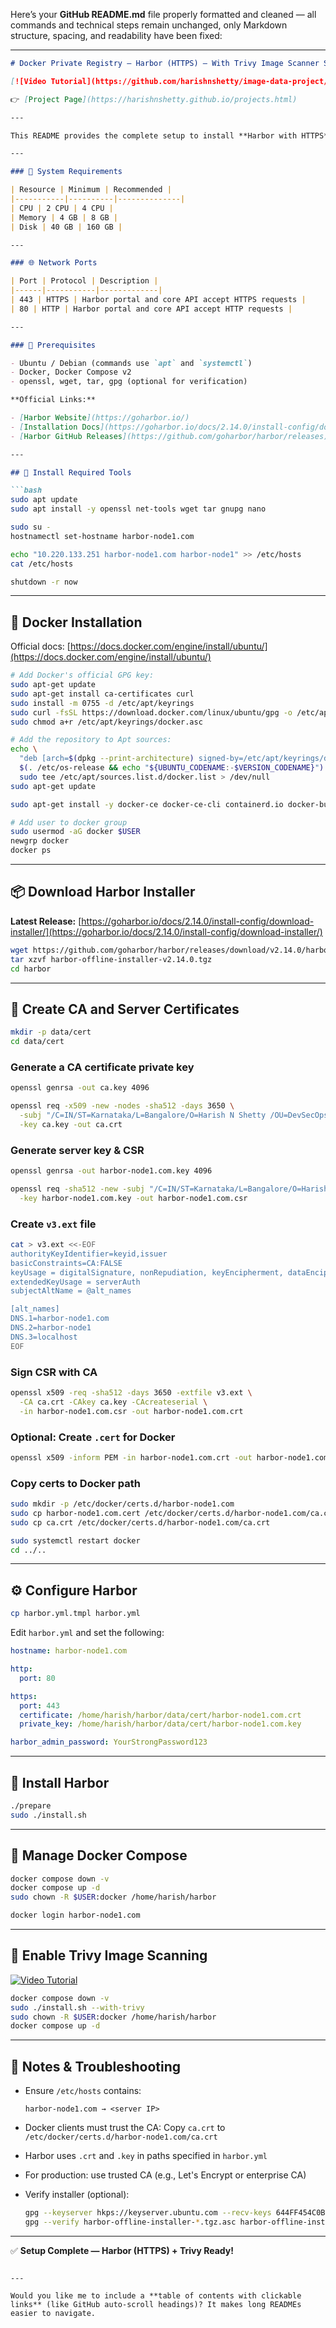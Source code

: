 Here’s your **GitHub README.md** file properly formatted and cleaned — all commands and technical steps remain unchanged, only Markdown structure, spacing, and readability have been fixed:

---

````markdown
# Docker Private Registry — Harbor (HTTPS) — With Trivy Image Scanner Setup

[![Video Tutorial](https://github.com/harishnshetty/image-data-project/blob/ca3ebcefe72fa095427da3861d511352e22d8ca6/haribor0.jpg)](https://youtu.be/G6xeBhUgGBo)

👉 [Project Page](https://harishnshetty.github.io/projects.html)

---

This README provides the complete setup to install **Harbor with HTTPS** using a **self-signed CA** and **server certificate**, including **Trivy image scanner**.

---

### 🔧 System Requirements

| Resource | Minimum | Recommended |
|-----------|----------|--------------|
| CPU | 2 CPU | 4 CPU |
| Memory | 4 GB | 8 GB |
| Disk | 40 GB | 160 GB |

---

### 🌐 Network Ports

| Port | Protocol | Description |
|------|-----------|-------------|
| 443 | HTTPS | Harbor portal and core API accept HTTPS requests |
| 80 | HTTP | Harbor portal and core API accept HTTP requests |

---

### 🧰 Prerequisites

- Ubuntu / Debian (commands use `apt` and `systemctl`)
- Docker, Docker Compose v2
- openssl, wget, tar, gpg (optional for verification)

**Official Links:**

- [Harbor Website](https://goharbor.io/)
- [Installation Docs](https://goharbor.io/docs/2.14.0/install-config/download-installer/)
- [Harbor GitHub Releases](https://github.com/goharbor/harbor/releases)

---

## 🧱 Install Required Tools

```bash
sudo apt update
sudo apt install -y openssl net-tools wget tar gnupg nano
````

```bash
sudo su -
hostnamectl set-hostname harbor-node1.com

echo "10.220.133.251 harbor-node1.com harbor-node1" >> /etc/hosts
cat /etc/hosts

shutdown -r now
```

---

## 🐳 Docker Installation

Official docs: [https://docs.docker.com/engine/install/ubuntu/](https://docs.docker.com/engine/install/ubuntu/)

```bash
# Add Docker's official GPG key:
sudo apt-get update
sudo apt-get install ca-certificates curl
sudo install -m 0755 -d /etc/apt/keyrings
sudo curl -fsSL https://download.docker.com/linux/ubuntu/gpg -o /etc/apt/keyrings/docker.asc
sudo chmod a+r /etc/apt/keyrings/docker.asc

# Add the repository to Apt sources:
echo \
  "deb [arch=$(dpkg --print-architecture) signed-by=/etc/apt/keyrings/docker.asc] https://download.docker.com/linux/ubuntu \
  $(. /etc/os-release && echo "${UBUNTU_CODENAME:-$VERSION_CODENAME}") stable" | \
  sudo tee /etc/apt/sources.list.d/docker.list > /dev/null
sudo apt-get update

sudo apt-get install -y docker-ce docker-ce-cli containerd.io docker-buildx-plugin docker-compose-plugin

# Add user to docker group
sudo usermod -aG docker $USER
newgrp docker
docker ps
```

---

## 📦 Download Harbor Installer

**Latest Release:**
[https://goharbor.io/docs/2.14.0/install-config/download-installer/](https://goharbor.io/docs/2.14.0/install-config/download-installer/)

```bash
wget https://github.com/goharbor/harbor/releases/download/v2.14.0/harbor-offline-installer-v2.14.0.tgz
tar xzvf harbor-offline-installer-v2.14.0.tgz
cd harbor
```

---

## 🔐 Create CA and Server Certificates

```bash
mkdir -p data/cert
cd data/cert
```

### Generate a CA certificate private key

```bash
openssl genrsa -out ca.key 4096

openssl req -x509 -new -nodes -sha512 -days 3650 \
  -subj "/C=IN/ST=Karnataka/L=Bangalore/O=Harish N Shetty /OU=DevSecOps/CN=Harbor Root CA" \
  -key ca.key -out ca.crt
```

### Generate server key & CSR

```bash
openssl genrsa -out harbor-node1.com.key 4096

openssl req -sha512 -new -subj "/C=IN/ST=Karnataka/L=Bangalore/O=Harish N Shetty /OU=DevSecOps/CN=harbor-node1.com" \
  -key harbor-node1.com.key -out harbor-node1.com.csr
```

### Create `v3.ext` file

```bash
cat > v3.ext <<-EOF
authorityKeyIdentifier=keyid,issuer
basicConstraints=CA:FALSE
keyUsage = digitalSignature, nonRepudiation, keyEncipherment, dataEncipherment
extendedKeyUsage = serverAuth
subjectAltName = @alt_names

[alt_names]
DNS.1=harbor-node1.com
DNS.2=harbor-node1
DNS.3=localhost
EOF
```

### Sign CSR with CA

```bash
openssl x509 -req -sha512 -days 3650 -extfile v3.ext \
  -CA ca.crt -CAkey ca.key -CAcreateserial \
  -in harbor-node1.com.csr -out harbor-node1.com.crt
```

### Optional: Create `.cert` for Docker

```bash
openssl x509 -inform PEM -in harbor-node1.com.crt -out harbor-node1.com.cert
```

### Copy certs to Docker path

```bash
sudo mkdir -p /etc/docker/certs.d/harbor-node1.com
sudo cp harbor-node1.com.cert /etc/docker/certs.d/harbor-node1.com/ca.crt
sudo cp ca.crt /etc/docker/certs.d/harbor-node1.com/ca.crt

sudo systemctl restart docker
cd ../..
```

---

## ⚙️ Configure Harbor

```bash
cp harbor.yml.tmpl harbor.yml
```

Edit `harbor.yml` and set the following:

```yaml
hostname: harbor-node1.com

http:
  port: 80

https:
  port: 443
  certificate: /home/harish/harbor/data/cert/harbor-node1.com.crt
  private_key: /home/harish/harbor/data/cert/harbor-node1.com.key

harbor_admin_password: YourStrongPassword123
```

---

## 🚀 Install Harbor

```bash
./prepare
sudo ./install.sh
```

---

## 🧩 Manage Docker Compose

```bash
docker compose down -v
docker compose up -d
sudo chown -R $USER:docker /home/harish/harbor

docker login harbor-node1.com
```

---

## 🧠 Enable Trivy Image Scanning

[![Video Tutorial](https://github.com/harishnshetty/image-data-project/blob/ca3ebcefe72fa095427da3861d511352e22d8ca6/harbor1.jpg)](https://youtu.be/G6xeBhUgGBo)

```bash
docker compose down -v
sudo ./install.sh --with-trivy
sudo chown -R $USER:docker /home/harish/harbor
docker compose up -d
```

---

## 🧾 Notes & Troubleshooting

* Ensure `/etc/hosts` contains:

  ```
  harbor-node1.com → <server IP>
  ```
* Docker clients must trust the CA:
  Copy `ca.crt` to `/etc/docker/certs.d/harbor-node1.com/ca.crt`
* Harbor uses `.crt` and `.key` in paths specified in `harbor.yml`
* For production: use trusted CA (e.g., Let's Encrypt or enterprise CA)
* Verify installer (optional):

  ```bash
  gpg --keyserver hkps://keyserver.ubuntu.com --recv-keys 644FF454C0B4115C
  gpg --verify harbor-offline-installer-*.tgz.asc harbor-offline-installer-*.tgz
  ```

---

✅ **Setup Complete — Harbor (HTTPS) + Trivy Ready!**

```

---

Would you like me to include a **table of contents with clickable links** (like GitHub auto-scroll headings)? It makes long READMEs easier to navigate.
```

